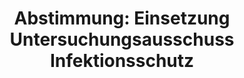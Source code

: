 ---
abstimmung:
  abstimmung: 2
  bundestagssitzung: 187
  datum: 30. Oktober 2020
  legislaturperiode: 19
categories:
- Todo
data:
- title: Abstimmungsergebnis 20201030_2-data.pdf
  url: /res/2021-btw/abstimmungsergebnisse/20201030_2-data.pdf
- title: Abstimmungsergebnis 20201030_2_xls-data.xlsx
  url: /res/2021-btw/abstimmungsergebnisse/20201030_2_xls-data.xlsx
- title: Abstimmungsergebnis 20201030_2_xls-data.csv
  url: /res/2021-btw/abstimmungsergebnisse/csv/20201030_2_xls-data.csv
ergebnis:
  AfD:
    enthaltung: 0
    gesamt: 89
    ja: 0
    nein: 71
    nichtabgegeben: 18
    ungueltig: 0
  Bündnis 90/Die Grünen:
    enthaltung: 0
    gesamt: 67
    ja: 56
    nein: 0
    nichtabgegeben: 11
    ungueltig: 0
  Die Linke:
    enthaltung: 0
    gesamt: 69
    ja: 53
    nein: 2
    nichtabgegeben: 14
    ungueltig: 0
  FDP:
    enthaltung: 0
    gesamt: 80
    ja: 68
    nein: 2
    nichtabgegeben: 10
    ungueltig: 0
  cdu/csu:
    enthaltung: 0
    gesamt: 246
    ja: 215
    nein: 0
    nichtabgegeben: 31
    ungueltig: 0
  file: 20201030_2_xls-data.xlsx
  fraktionslos:
    enthaltung: 0
    gesamt: 6
    ja: 1
    nein: 0
    nichtabgegeben: 5
    ungueltig: 0
  spd:
    enthaltung: 0
    gesamt: 151
    ja: 126
    nein: 0
    nichtabgegeben: 25
    ungueltig: 0
layout: abstimmung
links:
- title: Link zu bundestag.de
  url: https://www.bundestag.de/parlament/plenum/abstimmung/abstimmung?id=695
preview: 'Deutscher Bundestag


  187. Sitzung des Deutschen Bundestages

  am Freitag, 30. Oktober 2020


  Endgültiges Ergebnis der Namentlichen Abstimmung Nr. 2


  Beschlussempfehlung des Ausschusses für Wahlprüfung, Immunität und Geschäftsordnung

  (1. Ausschuss)

  zu dem Antrag der Abgeordneten Thomas Seitz, Sebastian Münzenmaier, Dr. Robby

  Schlund, weiterer Abgeordneter und der Fraktion der AfD

  Einsetzung eines 4. Untersuchungsausschusses der 19. Wahlperiode (Sars-CoV-2-Pandemie)

  Drs. 19/22832 und 19/23471'
tags:
- Todo
title: 'Abstimmung: Einsetzung Untersuchungsausschuss Infektionsschutz'
---
